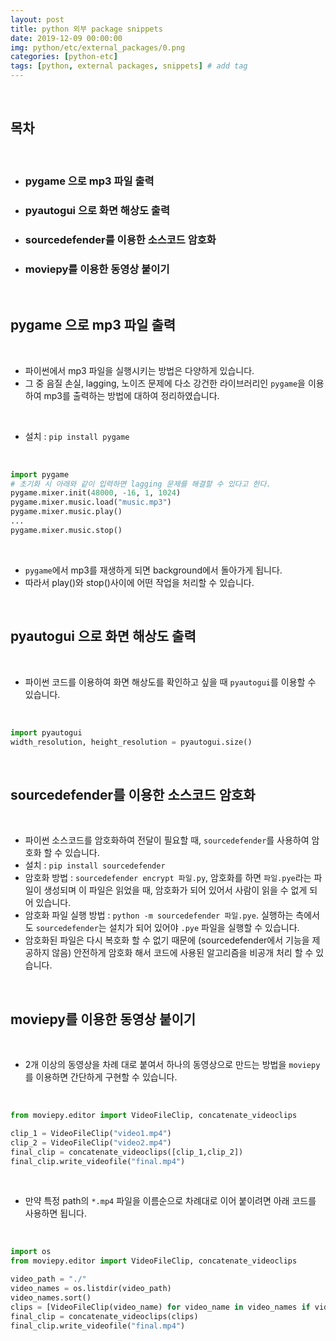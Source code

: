 ```yaml
---
layout: post
title: python 외부 package snippets
date: 2019-12-09 00:00:00
img: python/etc/external_packages/0.png
categories: [python-etc] 
tags: [python, external packages, snippets] # add tag
---
```

<br>

## **목차**

<br>

- ### pygame 으로 mp3 파일 출력
- ### pyautogui 으로 화면 해상도 출력
- ### sourcedefender를 이용한 소스코드 암호화
- ### moviepy를 이용한 동영상 붙이기

<br>

## **pygame 으로 mp3 파일 출력**

<br>

- 파이썬에서 mp3 파일을 실행시키는 방법은 다양하게 있습니다.
- 그 중 음질 손실, lagging, 노이즈 문제에 다소 강건한 라이브러리인 `pygame`을 이용하여 mp3를 출력하는 방법에 대하여 정리하였습니다.

<br>

- 설치 : `pip install pygame`

<br>

```python
import pygame
# 초기화 시 아래와 같이 입력하면 lagging 문제를 해결할 수 있다고 한다.
pygame.mixer.init(48000, -16, 1, 1024)
pygame.mixer.music.load("music.mp3")
pygame.mixer.music.play()
...
pygame.mixer.music.stop()
```

<br>

- `pygame`에서 mp3를 재생하게 되면 background에서 돌아가게 됩니다.
- 따라서 play()와 stop()사이에 어떤 작업을 처리할 수 있습니다.

<br>

## **pyautogui 으로 화면 해상도 출력**

<br>

- 파이썬 코드를 이용하여 화면 해상도를 확인하고 싶을 때 `pyautogui`를 이용할 수 있습니다.

<br>

```python
import pyautogui
width_resolution, height_resolution = pyautogui.size()
```

<br>

## **sourcedefender를 이용한 소스코드 암호화**

<br>

- 파이썬 소스코드를 암호화하여 전달이 필요할 때, `sourcedefender`를 사용하여 암호화 할 수 있습니다.
- 설치 : `pip install sourcedefender`
- 암호화 방법 : `sourcedefender encrypt 파일.py`, 암호화를 하면 `파일.pye`라는 파일이 생성되며 이 파일은 읽었을 때, 암호화가 되어 있어서 사람이 읽을 수 없게 되어 있습니다.
- 암호화 파일 실행 방법 : `python -m sourcedefender 파일.pye`. 실행하는 측에서도 `sourcedefender`는 설치가 되어 있어야 `.pye` 파일을 실행할 수 있습니다.
- 암호화된 파일은 다시 복호화 할 수 없기 때문에 (sourcedefender에서 기능을 제공하지 않음) 안전하게 암호화 해서 코드에 사용된 알고리즘을 비공개 처리 할 수 있습니다.

<br>

## **moviepy를 이용한 동영상 붙이기**

<br>

- 2개 이상의 동영상을 차례 대로 붙여서 하나의 동영상으로 만드는 방법을 `moviepy`를 이용하면 간단하게 구현할 수 있습니다.

<br>

``` python
from moviepy.editor import VideoFileClip, concatenate_videoclips

clip_1 = VideoFileClip("video1.mp4")
clip_2 = VideoFileClip("video2.mp4")
final_clip = concatenate_videoclips([clip_1,clip_2])
final_clip.write_videofile("final.mp4")
```

<br>

- 만약 특정 path의 `*.mp4` 파일을 이름순으로 차례대로 이어 붙이려면 아래 코드를 사용하면 됩니다.

<br>

```python
import os
from moviepy.editor import VideoFileClip, concatenate_videoclips

video_path = "./"
video_names = os.listdir(video_path)
video_names.sort()
clips = [VideoFileClip(video_name) for video_name in video_names if video_name.split(".")[-1] == "mp4"]
final_clip = concatenate_videoclips(clips)
final_clip.write_videofile("final.mp4")
```

<br>